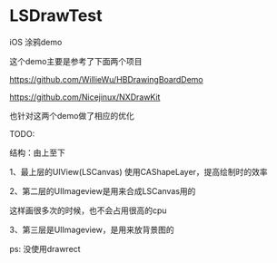# LSDrawTest
iOS 涂鸦demo

 这个demo主要是参考了下面两个项目
 
 https://github.com/WillieWu/HBDrawingBoardDemo
 
 https://github.com/Nicejinux/NXDrawKit
 
 也针对这两个demo做了相应的优化
 
 TODO:
 
 结构：由上至下
 
 1、最上层的UIView(LSCanvas)
 使用CAShapeLayer，提高绘制时的效率
 
 2、第二层的UIImageview是用来合成LSCanvas用的
 
 这样画很多次的时候，也不会占用很高的cpu
 
 3、第三层是UIImageview，是用来放背景图的
 
 ps:
 没使用drawrect
